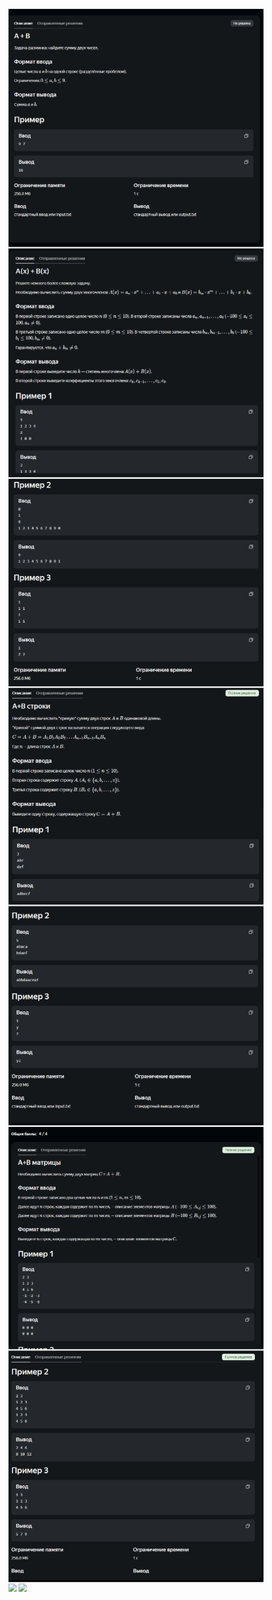 ![](media/SolutionA_1.PNG)
![](media/SolutionB_1.PNG)
![](media/SolutionB_2.PNG)
![](media/SolutionC_1.PNG)
![](media/SolutionC_2.PNG)
![](media/SolutionD_1.PNG)
![](media/SolutionD_2.PNG)
![](media/SolutionE_1.PNG)
![](media/SolutionE_2.PNG)
